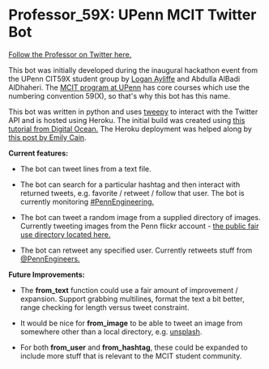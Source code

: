 # Professor_59X: UPenn MCIT Twitter Bot

[Follow the Professor on Twitter here.](https://twitter.com/59xProfessor)

This bot was initially developed during the inaugural hackathon event from the UPenn CIT59X student group by [Logan Ayliffe](https://twitter.com/logan_ayliffe) and Abdulla AlBadi AlDhaheri. The [MCIT program at UPenn](https://www.cis.upenn.edu/graduate/program-offerings/master-of-computer-and-information-technology/requirements/) has core courses which use the numbering convention 59(X), so that's why this bot has this name.

 This bot was written in python and uses [tweepy](http://docs.tweepy.org/en/v3.8.0/api.html#status-methods) to interact with the Twitter API and is hosted using Heroku. The initial build was created using [this tutorial from Digital Ocean.](https://www.digitalocean.com/community/tutorials/how-to-create-a-twitterbot-with-python-3-and-the-tweepy-library) The Heroku deployment was helped along by [this post by Emily Cain](https://dev.to/emcain/how-to-set-up-a-twitter-bot-with-python-and-heroku-1n39).

**Current features:**

- The bot can tweet lines from a text file.

- The bot can search for a particular hashtag and then interact with returned tweets, e.g. favorite / retweet / follow that user. The bot is currently monitoring [#PennEngineering.](https://twitter.com/hashtag/PennEngineering?src=hashtag_click&f=live)

- The bot can tweet a random image from a supplied directory of images. Currently tweeting images from the Penn flickr account - [the public fair use directory located here.](https://www.flickr.com/photos/universityofpennsylvania/albums/72157623638790070)

- The bot can retweet any specified user. Currently retweets stuff from [@PennEngineers.](https://twitter.com/PennEngineers)

**Future Improvements:**

- The **from_text** function could use a fair amount of improvement / expansion. Support grabbing multilines, format the text a bit better, range checking for length versus tweet constraint.

- It would be nice for **from_image** to be able to tweet an image from somewhere other than a local directory, e.g. [unsplash](https://unsplash.com/).

- For both **from_user** and **from_hashtag**, these could be expanded to include more stuff that is relevant to the MCIT student community.




